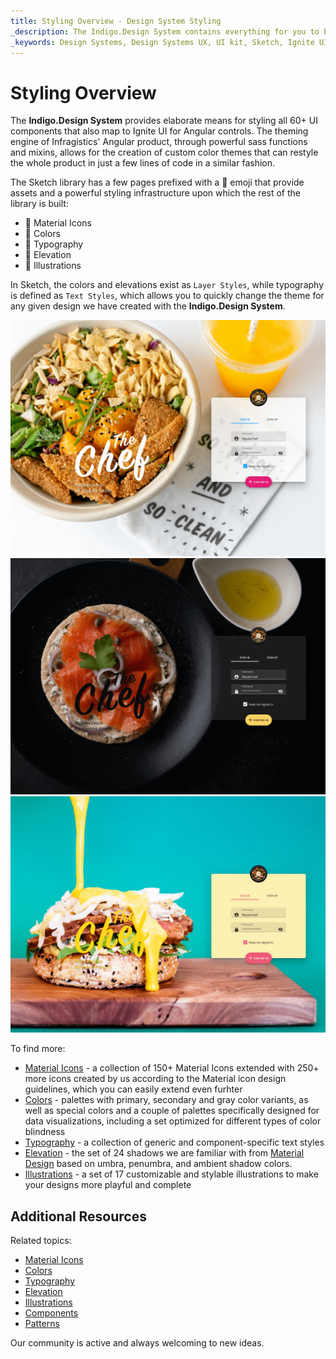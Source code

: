```yaml
---
title: Styling Overview - Design System Styling
_description: The Indigo.Design System contains everything for you to be able to define themes for both Components and Patterns.
_keywords: Design Systems, Design Systems UX, UI kit, Sketch, Ignite UI for Angular, Sketch to Angular, Sketch to Angular, Angular, Angular Design System, Export code from Sketch, Design Kits for Angular, Sketch HTML, Sketch to HTML, Sketch UI kits
---
```


# Styling Overview

The **Indigo.Design System** provides elaborate means for styling all 60+ UI components that also map to Ignite UI for Angular controls. The theming engine of Infragistics' Angular product, through powerful sass functions and mixins, allows for the creation of custom color themes that can restyle the whole product in just a few lines of code in a similar fashion. 

The Sketch library has a few pages prefixed with a 🎨 emoji that provide assets and a powerful styling infrastructure upon which the rest of the library is built:

- 🎨 Material Icons
- 🎨 Colors
- 🎨 Typography
- 🎨 Elevation
- 🎨 Illustrations

In Sketch, the colors and elevations exist as `Layer Styles`, while typography is defined as `Text Styles`, which allows you to quickly change the theme for any given design we have created with the **Indigo.Design System**.

<img class="responsive-img" src="../images/theme_overview_default.png" />

<img class="responsive-img" src="../images/theme_overview_dark.png" />

<img class="responsive-img" src="../images/theme_overview_vibrant.png" />

To find more:

- [Material Icons](material-icons.md) - a collection of 150+ Material Icons extended with 250+ more icons created by us according to the Material icon design guidelines, which you can easily extend even furhter
- [Colors](colors.md) - palettes with primary, secondary and gray color variants, as well as special colors and a couple of palettes specifically designed for data visualizations, including a set optimized for different types of color blindness 
- [Typography](typography.md) - a collection of generic and component-specific text styles
- [Elevation](elevation.md) - the set of 24 shadows we are familiar with from [Material Design](https://material.io/design/environment/elevation.html) based on umbra, penumbra, and ambient shadow colors.
- [Illustrations](illustrations.md) - a set of 17 customizable and stylable illustrations to make your designs more playful and complete

## Additional Resources

Related topics:

- [Material Icons](material-icons.md)
- [Colors](colors.md)
- [Typography](typography.md)
- [Elevation](elevation.md)
- [Illustrations](illustrations.md)
- [Components](../components/components-overview.md)
- [Patterns](../patterns/patterns-overview.md)
  <div class="divider--half"></div>

Our community is active and always welcoming to new ideas.

